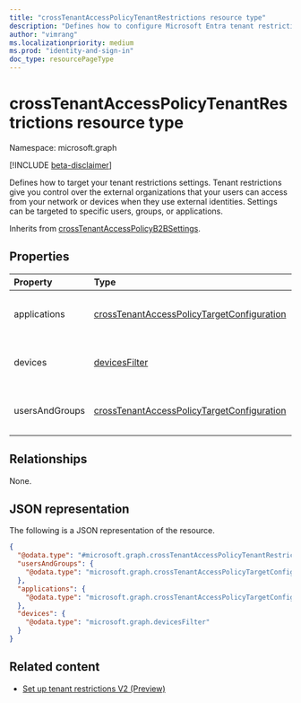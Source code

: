 ```yaml
---
title: "crossTenantAccessPolicyTenantRestrictions resource type"
description: "Defines how to configure Microsoft Entra tenant restrictions settings that give you control over the external organizations that your users can access from your network or devices when they use external identities."
author: "vimrang"
ms.localizationpriority: medium
ms.prod: "identity-and-sign-in"
doc_type: resourcePageType
---
```


# crossTenantAccessPolicyTenantRestrictions resource type

Namespace: microsoft.graph

[!INCLUDE [beta-disclaimer](../../includes/beta-disclaimer.md)]

Defines how to target your tenant restrictions settings. Tenant restrictions give you control over the external organizations that your users can access from your network or devices when they use external identities. Settings can be targeted to specific users, groups, or applications.

Inherits from [crossTenantAccessPolicyB2BSettings](../resources/crosstenantaccesspolicyb2bsetting.md).

## Properties

|Property|Type|Description|
|:---|:---|:---|
|applications|[crossTenantAccessPolicyTargetConfiguration](../resources/crosstenantaccesspolicytargetconfiguration.md)|The list of applications targeted with your cross-tenant access policy. Inherited from [crossTenantAccessPolicyB2BSetting](../resources/crosstenantaccesspolicyb2bsetting.md).|
|devices|[devicesFilter](../resources/devicesfilter.md)|Defines the rule for filtering devices and whether devices satisfying the rule should be allowed or blocked. Not implemented.|
|usersAndGroups|[crossTenantAccessPolicyTargetConfiguration](../resources/crosstenantaccesspolicytargetconfiguration.md)|The list of users and groups targeted with your cross-tenant access policy. Inherited from [crossTenantAccessPolicyB2BSetting](../resources/crosstenantaccesspolicyb2bsetting.md).|

## Relationships

None.

## JSON representation

The following is a JSON representation of the resource.
<!-- {
  "blockType": "resource",
  "@odata.type": "microsoft.graph.crossTenantAccessPolicyTenantRestrictions"
}
-->

``` json
{
  "@odata.type": "#microsoft.graph.crossTenantAccessPolicyTenantRestrictions",
  "usersAndGroups": {
    "@odata.type": "microsoft.graph.crossTenantAccessPolicyTargetConfiguration"
  },
  "applications": {
    "@odata.type": "microsoft.graph.crossTenantAccessPolicyTargetConfiguration"
  },
  "devices": {
    "@odata.type": "microsoft.graph.devicesFilter"
  }
}
```

## Related content

+ [Set up tenant restrictions V2 (Preview)](/azure/active-directory/external-identities/tenant-restrictions-v2)
